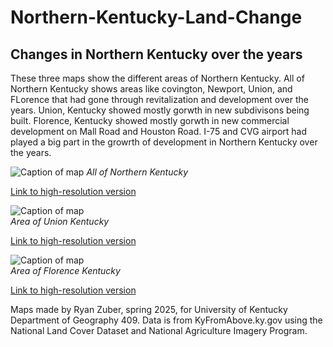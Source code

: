 # Northern-Kentucky-Land-Change

## Changes in Northern Kentucky over the years

These three maps show the different areas of Northern Kentucky. All of Northern Kentucky shows areas like covington, Newport, Union, and FLorence that had gone through revitalization and development over the years. Union, Kentucky showed mostly gorwth in new subdivisons being built. Florence, Kentucky showed mostly gorwth in new commercial development on Mall Road and Houston Road. I-75 and CVG airport had played a big part in the growrth of development in Northern Kentucky over the years.

![Caption of map](NorthernKentucky2.jpg) 
_All of Northern Kentucky_

[Link to high-resolution version](NorthernKentucky2.pdf)

![Caption of map](NorthernKentucky1.jpg)  
_Area of Union Kentucky_

[Link to high-resolution version](NorthernKentucky1.pdf)

![Caption of map](NorthernKentucky3.jpg)  
_Area of Florence Kentucky_

[Link to high-resolution version](NorthernKentucky3.pdf)

Maps made by Ryan Zuber, spring 2025, for University of Kentucky Department of Geography 409. Data is from KyFromAbove.ky.gov using the National Land Cover Dataset and National Agriculture Imagery Program.
